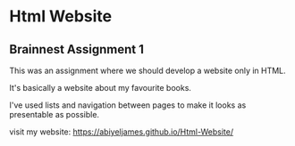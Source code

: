 # Html Website 
## Brainnest Assignment 1

This was an assignment where we should develop a website only in HTML.</br>

It's basically a website about my favourite books.</br>

I've used lists and navigation between pages to make it looks as presentable as possible.</br>

visit my website: https://abiyeljames.github.io/Html-Website/
